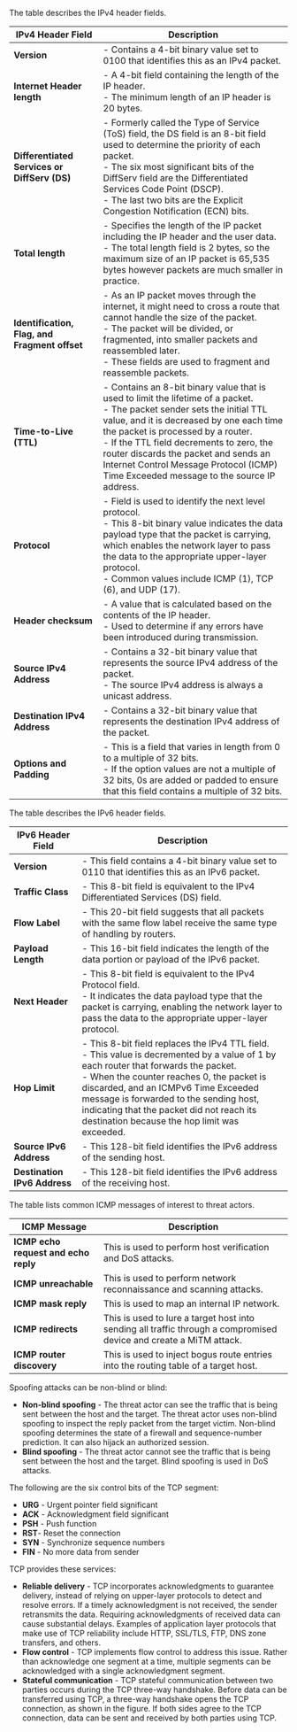The table describes the IPv4 header fields.

|**IPv4 Header Field**|**Description**|
|---|---|
|**Version**|- Contains a 4-bit binary value set to 0100 that identifies this as an IPv4 packet.|
|**Internet Header length**|- A 4-bit field containing the length of the IP header.<br>- The minimum length of an IP header is 20 bytes.|
|**Differentiated Services or DiffServ (DS)**|- Formerly called the Type of Service (ToS) field, the DS field is an 8-bit field used to determine the priority of each packet.<br>- The six most significant bits of the DiffServ field are the Differentiated Services Code Point (DSCP).<br>- The last two bits are the Explicit Congestion Notification (ECN) bits.|
|**Total length**|- Specifies the length of the IP packet including the IP header and the user data.<br>- The total length field is 2 bytes, so the maximum size of an IP packet is 65,535 bytes however packets are much smaller in practice.|
|**Identification, Flag, and Fragment offset**|- As an IP packet moves through the internet, it might need to cross a route that cannot handle the size of the packet.<br>- The packet will be divided, or fragmented, into smaller packets and reassembled later.<br>- These fields are used to fragment and reassemble packets.|
|**Time-to-Live (TTL)**|- Contains an 8-bit binary value that is used to limit the lifetime of a packet.<br>- The packet sender sets the initial TTL value, and it is decreased by one each time the packet is processed by a router.<br>- If the TTL field decrements to zero, the router discards the packet and sends an Internet Control Message Protocol (ICMP) Time Exceeded message to the source IP address.|
|**Protocol**|- Field is used to identify the next level protocol.<br>- This 8-bit binary value indicates the data payload type that the packet is carrying, which enables the network layer to pass the data to the appropriate upper-layer protocol.<br>- Common values include ICMP (1), TCP (6), and UDP (17).|
|**Header checksum**|- A value that is calculated based on the contents of the IP header.<br>- Used to determine if any errors have been introduced during transmission.|
|**Source IPv4 Address**|- Contains a 32-bit binary value that represents the source IPv4 address of the packet.<br>- The source IPv4 address is always a unicast address.|
|**Destination IPv4 Address**|- Contains a 32-bit binary value that represents the destination IPv4 address of the packet.|
|**Options and Padding**|- This is a field that varies in length from 0 to a multiple of 32 bits.<br>- If the option values are not a multiple of 32 bits, 0s are added or padded to ensure that this field contains a multiple of 32 bits.|

The table describes the IPv6 header fields.

| **IPv6 Header Field**        | **Description**                                                                                                                                                                                                                                                                                                                                                      |
| ---------------------------- | -------------------------------------------------------------------------------------------------------------------------------------------------------------------------------------------------------------------------------------------------------------------------------------------------------------------------------------------------------------------- |
| **Version**                  | - This field contains a 4-bit binary value set to 0110 that identifies this as an IPv6 packet.                                                                                                                                                                                                                                                                       |
| **Traffic Class**            | - This 8-bit field is equivalent to the IPv4 Differentiated Services (DS) field.                                                                                                                                                                                                                                                                                     |
| **Flow Label**               | - This 20-bit field suggests that all packets with the same flow label receive the same type of handling by routers.                                                                                                                                                                                                                                                 |
| **Payload Length**           | - This 16-bit field indicates the length of the data portion or payload of the IPv6 packet.                                                                                                                                                                                                                                                                          |
| **Next Header**              | - This 8-bit field is equivalent to the IPv4 Protocol field.<br>- It indicates the data payload type that the packet is carrying, enabling the network layer to pass the data to the appropriate upper-layer protocol.                                                                                                                                               |
| **Hop Limit**                | - This 8-bit field replaces the IPv4 TTL field.<br>- This value is decremented by a value of 1 by each router that forwards the packet.<br>- When the counter reaches 0, the packet is discarded, and an ICMPv6 Time Exceeded message is forwarded to the sending host, indicating that the packet did not reach its destination because the hop limit was exceeded. |
| **Source IPv6 Address**      | - This 128-bit field identifies the IPv6 address of the sending host.                                                                                                                                                                                                                                                                                                |
| **Destination IPv6 Address** | - This 128-bit field identifies the IPv6 address of the receiving host.                                                                                                                                                                                                                                                                                              |

The table lists common ICMP messages of interest to threat actors.

|**ICMP Message**|**Description**|
|---|---|
|**ICMP echo request and echo reply**|This is used to perform host verification and DoS attacks.|
|**ICMP unreachable**|This is used to perform network reconnaissance and scanning attacks.|
|**ICMP mask reply**|This is used to map an internal IP network.|
|**ICMP redirects**|This is used to lure a target host into sending all traffic through a compromised device and create a MiTM attack.|
|**ICMP router discovery**|This is used to inject bogus route entries into the routing table of a target host.|


Spoofing attacks can be non-blind or blind:
- **Non-blind spoofing** - The threat actor can see the traffic that is being sent between the host and the target. The threat actor uses non-blind spoofing to inspect the reply packet from the target victim. Non-blind spoofing determines the state of a firewall and sequence-number prediction. It can also hijack an authorized session.
- **Blind spoofing** - The threat actor cannot see the traffic that is being sent between the host and the target. Blind spoofing is used in DoS attacks.


The following are the six control bits of the TCP segment:
- **URG** - Urgent pointer field significant
- **ACK** - Acknowledgment field significant
- **PSH** - Push function
- **RST**- Reset the connection
- **SYN** - Synchronize sequence numbers
- **FIN** - No more data from sender


TCP provides these services:
- **Reliable delivery** - TCP incorporates acknowledgments to guarantee delivery, instead of relying on upper-layer protocols to detect and resolve errors. If a timely acknowledgment is not received, the sender retransmits the data. Requiring acknowledgments of received data can cause substantial delays. Examples of application layer protocols that make use of TCP reliability include HTTP, SSL/TLS, FTP, DNS zone transfers, and others.
- **Flow control** - TCP implements flow control to address this issue. Rather than acknowledge one segment at a time, multiple segments can be acknowledged with a single acknowledgment segment.
- **Stateful communication** - TCP stateful communication between two parties occurs during the TCP three-way handshake. Before data can be transferred using TCP, a three-way handshake opens the TCP connection, as shown in the figure. If both sides agree to the TCP connection, data can be sent and received by both parties using TCP.
















